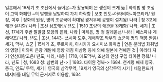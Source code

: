 일본에서 16세기 초 조선에서 들어온~가 활용되며 은 생산이 크게 늚		| 화취법
명 조정이 고액 화폐인 ~의 발행을 남발하여 가치 하락함		| 보초
인도~아라비아~아프리카/ 원정, 이후		| 정화의 원정, 명의 조공국이 확대됨
광저우에 공행이 설치됨/ 나라		| 청
3포에 왜관 설치함/ 나라		| 조선
삼포왜란/ 년도		| 1510
초량의 왜관을 왕래함/ 나라, 세기		| 조선, 17세기 후반
말발굽 모양의 은화, 나라		| 마제은, 명 청
갈레온선/ 나라		| 에스파냐
계해약조/ 나라, 년도		| 조선, 1443- 쓰시마 도주, 계해약조
막부의 쇼군이 명의 책봉 받음/ 세기, 막부, 쇼군		| 15세기 초, 무로마치, 아시카가 요시미쓰
화취법		| 연은 분리법
화취법의 영향		| 이와미 은광 개발에 영향 끼침
이삼평 등에 의해 일본에 전해진 것		| 아리타 자기
인삼대왕고은/ 년도, 나라, 내용		| 1710, 에도막부, 조선의 인삼 구입
타이완 정복/ 나라, 년도		| 청, 1683
청: 삼번의 난->		| 1683. 타이완 정복-> 1684. 천계령 해제
영국, 중국, 인도/ 무역, 세기		| 영국의 삼각무역, 19세기
영국의 삼각무역 시기		| 네덜란드가 데지마를 대일 무역 근거지로 이용함, 1634
